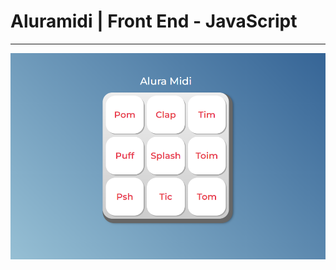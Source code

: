 # Aluramidi | Front End - JavaScript
---

<p align="center" >
     <img width="600" heigth="600" src="./images/print-aluramidi.png">
</p>

